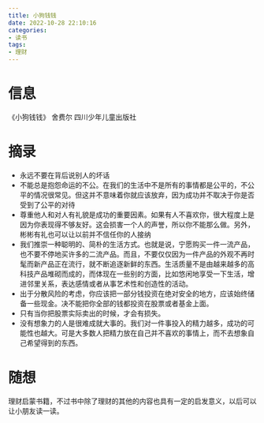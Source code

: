 ```yaml
---
title: 小狗钱钱
date: 2022-10-28 22:10:16
categories: 
- 读书
tags: 
- 理财
---
```


# 信息

《小狗钱钱》 舍费尔 四川少年儿童出版社

# 摘录

- 永远不要在背后说别人的坏话
- 不能总是抱怨命运的不公。在我们的生活中不是所有的事情都是公平的，不公平的情况很常见。但这并不意味着你就应该放弃，因为成功并不取决于你是否受到了公平的对待
- 尊重他人和对人有礼貌是成功的重要因素。如果有人不喜欢你，很大程度上是因为你表现得不够友好。这会损害一个人的声誉，所以你不能那么做。另外，彬彬有礼也可以让以前并不信任你的人接纳
- 我们推崇一种聪明的、简朴的生活方式。也就是说，宁愿购买一件一流产品，也不要不停地买许多的二流产品。而且，不要仅仅因为一件产品的外观不再时髦而新产品正在流行，就不断追逐新鲜的东西。生活质量不是由越来越多的高科技产品堆砌而成的，而体现在一些别的方面，比如悠闲地享受一下生活，增进邻里关系，表达感情或者从事艺术性和创造性的活动。
- 出于分散风险的考虑，你应该把一部分钱投资在绝对安全的地方，应该始终储备一些现金。决不能把你全部的钱都投资在股票或者基金上面。
- 只有当你把股票实际卖出的时候，才会有损失。
- 没有想象力的人是很难成就大事的。我们对一件事投入的精力越多，成功的可能性也越大。可是大多数人把精力放在自己并不喜欢的事情上，而不去想象自己希望得到的东西。

# 随想

理财启蒙书籍，不过书中除了理财的其他的内容也具有一定的启发意义，以后可以让小朋友读一读。
